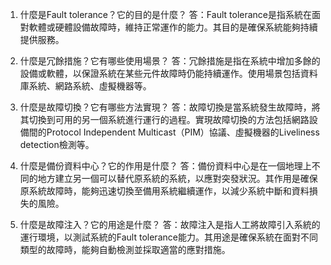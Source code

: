 1. 什麼是Fault tolerance？它的目的是什麼？
答：Fault tolerance是指系統在面對軟體或硬體設備故障時，維持正常運作的能力。其目的是確保系統能夠持續提供服務。

2. 什麼是冗餘措施？它有哪些使用場景？
答：冗餘措施是指在系統中增加多餘的設備或軟體，以保證系統在某些元件故障時仍能持續運作。使用場景包括資料庫系統、網路系統、虛擬機器等。

3. 什麼是故障切換？它有哪些方法實現？
答：故障切換是當系統發生故障時，將其切換到可用的另一個系統進行運行的過程。實現故障切換的方法包括網路設備間的Protocol Independent Multicast（PIM）協議、虛擬機器的Liveliness detection檢測等。

4. 什麼是備份資料中心？它的作用是什麼？
答：備份資料中心是在一個地理上不同的地方建立另一個可以替代原系統的系統，以應對突發狀況。其作用是確保原系統故障時，能夠迅速切換至備用系統繼續運作，以減少系統中斷和資料損失的風險。

5. 什麼是故障注入？它的用途是什麼？
答：故障注入是指人工將故障引入系統的運行環境，以測試系統的Fault tolerance能力。其用途是確保系統在面對不同類型的故障時，能夠自動檢測並採取適當的應對措施。